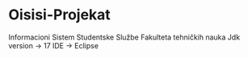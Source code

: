 # Oisisi-Projekat
Informacioni Sistem Studentske Službe Fakulteta tehničkih nauka
Jdk version -> 17
IDE -> Eclipse

